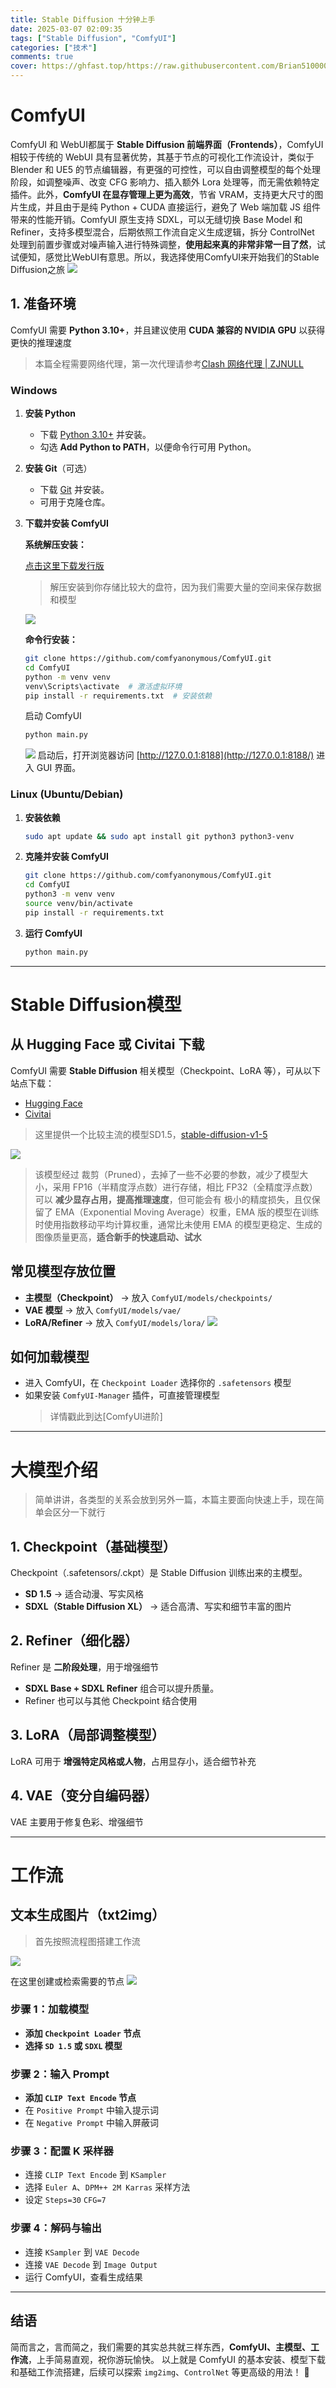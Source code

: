 ```yaml
---
title: Stable Diffusion 十分钟上手
date: 2025-03-07 02:09:35
tags: ["Stable Diffusion", "ComfyUI"]
categories: ["技术"]
comments: true
cover: https://ghfast.top/https://raw.githubusercontent.com/Brian510000/pic_bed/main/web-site/20250307022542367.png
---
```




# ComfyUI

ComfyUI 和 WebUI都属于 **Stable Diffusion 前端界面（Frontends）**，ComfyUI 相较于传统的 WebUI 具有显著优势，其基于节点的可视化工作流设计，类似于 Blender 和 UE5 的节点编辑器，有更强的可控性，可以自由调整模型的每个处理阶段，如调整噪声、改变 CFG 影响力、插入额外 Lora 处理等，而无需依赖特定插件。此外，**ComfyUI 在显存管理上更为高效**，节省 VRAM，支持更大尺寸的图片生成，并且由于是纯 Python + CUDA 直接运行，避免了 Web 端加载 JS 组件带来的性能开销。ComfyUI 原生支持 SDXL，可以无缝切换 Base Model 和 Refiner，支持多模型混合，后期依照工作流自定义生成逻辑，拆分 ControlNet 处理到前置步骤或对噪声输入进行特殊调整，**使用起来真的非常非常一目了然**，试试便知，感觉比WebUI有意思。所以，我选择使用ComfyUI来开始我们的Stable Diffusion之旅
![](https://ghfast.top/https://raw.githubusercontent.com/Brian510000/pic_bed/main/web-site/20250307015435938.png)

## 1. 准备环境

ComfyUI 需要 **Python 3.10+**，并且建议使用 **CUDA 兼容的 NVIDIA GPU** 以获得更快的推理速度

> 本篇全程需要网络代理，第一次代理请参考[Clash 网络代理 | ZJNULL](https://zjnull.cn/clash/)


### **Windows**

1.  **安装 Python**
    
    -   下载 [Python 3.10+](https://www.python.org/downloads/) 并安装。
    -   勾选 **Add Python to PATH**，以便命令行可用 Python。
2.  **安装 Git**（可选）
    
    -   下载 [Git](https://git-scm.com/downloads) 并安装。
    -   可用于克隆仓库。
3.  **下载并安装 ComfyUI**

	**系统解压安装：**
	
    [点击这里下载发行版](https://github.com/comfyanonymous/ComfyUI/releases/download/v0.3.23/ComfyUI_windows_portable_nvidia.7z)
    >解压安装到你存储比较大的盘符，因为我们需要大量的空间来保存数据和模型
    
	![](https://ghfast.top/https://raw.githubusercontent.com/Brian510000/pic_bed/main/web-site/20250307004800918.png)


	**命令行安装：**

	```bash
    git clone https://github.com/comfyanonymous/ComfyUI.git
    cd ComfyUI
    python -m venv venv
    venv\Scripts\activate  # 激活虚拟环境
    pip install -r requirements.txt  # 安装依赖
    ```


	启动 ComfyUI
    
    
    ```bash
    python main.py
    ```
    ![](https://ghfast.top/https://raw.githubusercontent.com/Brian510000/pic_bed/main/web-site/20250307014359258.png)
    启动后，打开浏览器访问 [http://127.0.0.1:8188](http://127.0.0.1:8188/) 进入 GUI 界面。
    

### **Linux (Ubuntu/Debian)**

1.  **安装依赖**
    
    ```bash
    sudo apt update && sudo apt install git python3 python3-venv
    ```
    
2.  **克隆并安装 ComfyUI**
    
    ```bash
    git clone https://github.com/comfyanonymous/ComfyUI.git
    cd ComfyUI
    python3 -m venv venv
    source venv/bin/activate
    pip install -r requirements.txt
    ```
    
3.  **运行 ComfyUI**
    
    ```bash
    python main.py
    ```
    

----------

# Stable Diffusion模型

## 从 Hugging Face 或 Civitai 下载

ComfyUI 需要 **Stable Diffusion** 相关模型（Checkpoint、LoRA 等），可从以下站点下载：

-   [Hugging Face](https://huggingface.co/)
-   [Civitai](https://civitai.com/)
>这里提供一个比较主流的模型SD1.5，[stable-diffusion-v1-5](https://huggingface.co/Comfy-Org/stable-diffusion-v1-5-archive/tree/main)

![](https://ghfast.top/https://raw.githubusercontent.com/Brian510000/pic_bed/main/web-site/20250307011557016.png)

>该模型经过 裁剪（Pruned），去掉了一些不必要的参数，减少了模型大小，采用 FP16（半精度浮点数）进行存储，相比 FP32（全精度浮点数）可以 **减少显存占用，提高推理速度**，但可能会有 极小的精度损失，且仅保留了 EMA（Exponential Moving Average）权重，EMA 版的模型在训练时使用指数移动平均计算权重，通常比未使用 EMA 的模型更稳定、生成的图像质量更高，**适合新手的快速启动、试水**
## 常见模型存放位置

-   **主模型（Checkpoint）** → 放入 `ComfyUI/models/checkpoints/`
-   **VAE 模型** → 放入 `ComfyUI/models/vae/`
-   **LoRA/Refiner** → 放入 `ComfyUI/models/lora/`
![](https://ghfast.top/https://raw.githubusercontent.com/Brian510000/pic_bed/main/web-site/20250307013253363.png)
## 如何加载模型

-   进入 ComfyUI，在 `Checkpoint Loader` 选择你的 `.safetensors` 模型
-   如果安装 `ComfyUI-Manager` 插件，可直接管理模型
	>详情戳此到达[ComfyUI进阶]
----------

# 大模型介绍
>简单讲讲，各类型的关系会放到另外一篇，本篇主要面向快速上手，现在简单会区分一下就行
## 1. **Checkpoint（基础模型）**

Checkpoint（.safetensors/.ckpt）是 Stable Diffusion 训练出来的主模型。

-   **SD 1.5** → 适合动漫、写实风格
-   **SDXL（Stable Diffusion XL）** → 适合高清、写实和细节丰富的图片

## 2. **Refiner（细化器）**

Refiner 是 **二阶段处理**，用于增强细节

-   **SDXL Base + SDXL Refiner** 组合可以提升质量。
-   Refiner 也可以与其他 Checkpoint 结合使用

## 3. **LoRA（局部调整模型）**

LoRA 可用于 **增强特定风格或人物**，占用显存小，适合细节补充

## 4. **VAE（变分自编码器）**

VAE 主要用于修复色彩、增强细节

----------

# 工作流

## 文本生成图片（txt2img）
> 首先按照流程图搭建工作流

![](https://ghfast.top/https://raw.githubusercontent.com/Brian510000/pic_bed/main/web-site/20250307015435938.png)

在这里创建或检索需要的节点
![](https://ghfast.top/https://raw.githubusercontent.com/Brian510000/pic_bed/main/web-site/20250307020320168.png)
### **步骤 1：加载模型**

-   **添加 `Checkpoint Loader` 节点**
-   **选择 `SD 1.5` 或 `SDXL` 模型**

### **步骤 2：输入 Prompt**

-   **添加 `CLIP Text Encode` 节点**
-   在 `Positive Prompt` 中输入提示词
-   在 `Negative Prompt` 中输入屏蔽词

### **步骤 3：配置 K 采样器**

-   连接 `CLIP Text Encode` 到 `KSampler`
-   选择 `Euler A`、`DPM++ 2M Karras` 采样方法
-   设定 `Steps=30` `CFG=7`

### **步骤 4：解码与输出**

-   连接 `KSampler` 到 `VAE Decode`
-   连接 `VAE Decode` 到 `Image Output`
-   运行 ComfyUI，查看生成结果

----------

## **结语**

简而言之，言而简之，我们需要的其实总共就三样东西，**ComfyUI、主模型、工作流**，上手简易直观，祝你游玩愉快。
以上就是 ComfyUI 的基本安装、模型下载和基础工作流搭建，后续可以探索 `img2img`、`ControlNet` 等更高级的用法！ 🚀